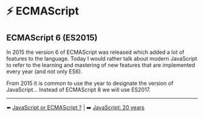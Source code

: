 # ⚡ ECMAScript

## ECMAScript 6 (ES2015)

In 2015 the version 6 of ECMAScript was released which added a lot of features to the language. Today I would rather talk about modern JavaScript to refer to the learning and mastering of new features that are implemented every year (and not only ES6).

From 2015 it is common to use the year to designate the version of JavaScript... Instead of ECMAScript 8 we will use ES2017.

---

⬅️ [JavaScript or ECMAScript ?](./javascript-or-ecmascript.md) |
➡️ [JavaScript: 20 years](./javascript-20years.md)